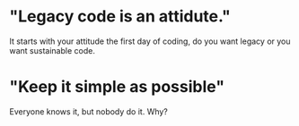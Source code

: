 # "Legacy code is an attidute."
It starts with your attitude the first day of coding,
do you want legacy or you want sustainable code.

# "Keep it simple as possible"
Everyone knows it, but nobody do it. Why?
